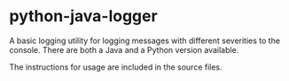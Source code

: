 python-java-logger
==================

A basic logging utility for logging messages with different severities to the console. 
There are both a Java and a Python version available.

The instructions for usage are included in the source files.
